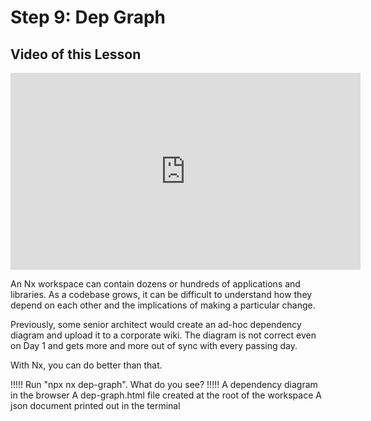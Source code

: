 # Step 9: Dep Graph

## Video of this Lesson

<iframe width="560" height="315" src="https://www.youtube.com/embed/Dr7jI9RYcmY" frameborder="0" allow="accelerometer; autoplay; encrypted-media; gyroscope; picture-in-picture" allowfullscreen></iframe>

An Nx workspace can contain dozens or hundreds of applications and libraries. As a codebase grows, it can be difficult to understand how they depend on each other and the implications of making a particular change.

Previously, some senior architect would create an ad-hoc dependency diagram and upload it to a corporate wiki. The diagram is not correct even on Day 1 and gets more and more out of sync with every passing day.

With Nx, you can do better than that.

!!!!!
Run "npx nx dep-graph". What do you see?
!!!!!
A dependency diagram in the browser
A dep-graph.html file created at the root of the workspace
A json document printed out in the terminal
